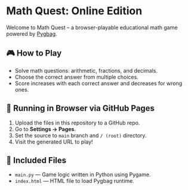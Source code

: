 
# Math Quest: Online Edition

Welcome to Math Quest – a browser-playable educational math game powered by [Pygbag](https://pygame-web.github.io/pygbag/).

## 🎮 How to Play
- Solve math questions: arithmetic, fractions, and decimals.
- Choose the correct answer from multiple choices.
- Score increases with each correct answer and decreases for wrong ones.

## 🚀 Running in Browser via GitHub Pages
1. Upload the files in this repository to a GitHub repo.
2. Go to **Settings → Pages**.
3. Set the source to `main` branch and `/ (root)` directory.
4. Visit the generated URL to play!

## 🧰 Included Files
- `main.py` — Game logic written in Python using Pygame.
- `index.html` — HTML file to load Pygbag runtime.
